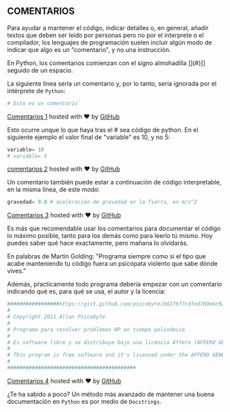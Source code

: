 ## COMENTARIOS

Para ayudar a mantener el código, indicar detalles o, en general, añadir textos que deben ser leído por personas pero no por el interprete o el compilador, los lenguajes de programación suelen incluir algún modo de indicar que algo es un "comentario", y no una instrucción.

En Python, los comentarios comienzan con el signo almohadilla ]](#)]] seguido de un espacio.

La siguiente línea sería un comentario y, por lo tanto, sería ignorada por el intérprete de `Python`:
```python
# Esto es un comentario`
```
[Comentarios 1](https://gist.github.com/psicobyte/de5d26425de5b7d0ab2e#file-comentarios-1) hosted with ❤ by [GitHub](https://github.com/)

Esto ocurre unque lo que haya tras el # sea código de python. En el siguiente ejemplo el valor final de "variable" es 10, y no 5:
```python
variable= 10
# variable= 5
```
[comentarios 2](https://gist.github.com/psicobyte/0fffabfafd4043f1798f#file-comentarios-2) hosted with ❤ by [GitHub](https://github.com/)

Un comentario también puede estar a continuación de código interpretable, en la misma línea, de este modo:
```python
gravedad= 9.8 # aceleración de gravedad en la Tierra, en m/s^2
```
[Comentarios 3](https://gist.github.com/psicobyte/b8276f7cdfed769e6c92#file-comentarios-3) hosted with ❤ by [GitHub](https://github.com/)

Es más que recomendable usar los comentarios para documentar el código lo máximo posible, tanto para los demás como para leerlo tú mismo. Hoy puedes saber qué hace exactamente, pero mañana lo olvidarás.

En palabras de Martin Golding: "Programa siempre como si el tipo que acabe manteniendo tu código fuera un psicópata violento que sabe dónde vives."

Además, pŕacticamente todo programa debería empezar con un comentario indicando qué es, para qué se usa, el autor y la licencia:
```python
#################https://gist.github.com/psicobyte/b8276f7cdfed769e6c92#file-comentarios-3#########################
#
# Copyright 2011 Allan Psicobyte
#
# Programa para resolver problemas NP en tiempo polinómico
#
# Es software libre y se distribuye bajo una licencia Affero (AFFERO GENERAL PUBLIC LICENSE: http://www.affero.org/oagpl.html).
#
# This program is free software and it's licensed under the AFFERO GENERAL PUBLIC LICENSE (http://www.affero.org/oagpl.html ).
#
##########################################
```
[Comentarios 4](https://gist.github.com/psicobyte/84e38fa5e13149515fd8#file-comentarios-4) hosted with ❤ by [GitHub](https://github.com/)

¿Te ha sabido a poco? Un método más avanzado de mantener una buena documentación en `Python` es por medio de `Docstrings`.

